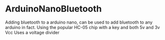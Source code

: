 # ArduinoNanoBluetooth
Adding bluetooth to a arduino nano, can be used to add bluetooth to any arduino in fact. Using the popular HC-05 chip with a key and both 5v and 3v Vcc
Uses a voltage divider
